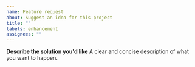 ```yaml
---
name: Feature request
about: Suggest an idea for this project
title: ""
labels: enhancement
assignees: ""
---
```


<!-- We do not accept issues in languages other than English. -->

**Describe the solution you'd like**
A clear and concise description of what you want to happen.
